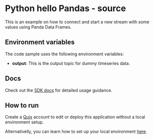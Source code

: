 # Python hello Pandas - source

This is an example on how to connect and start a new stream with some values using Panda Data Frames.

## Environment variables

The code sample uses the following environment variables:

- **output**: This is the output topic for dummy timeseries data.

## Docs

Check out the [SDK docs](https://quix.ai/docs/sdk/introduction.html) for detailed usage guidance.

## How to run
Create a [Quix](https://portal.platform.quix.ai/self-sign-up?xlink=github) account to edit or deploy this application without a local environment setup.

Alternativelly, you can learn how to set up your local environment [here](https://quix.ai/docs/sdk/python-setup.html).

